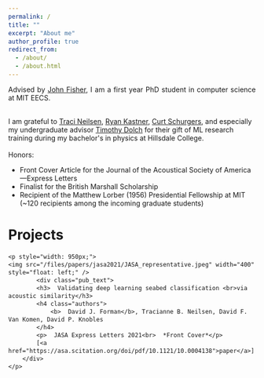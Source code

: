 ```yaml
---
permalink: /
title: ""
excerpt: "About me"
author_profile: true
redirect_from: 
  - /about/
  - /about.html
---
```


<div class="intro">
<p align="justify">
Advised by 
<a href="https://www.csail.mit.edu/person/john-fisher">John Fisher</a>, I am a first year PhD student in computer science at MIT EECS.<br><br>

I am grateful to
 <a href="https://physics.byu.edu/department/directory/neilsent">Traci Neilsen</a>,
 <a href="http://kastner.ucsd.edu/ryan/">Ryan Kastner</a>,
 <a href="https://jacobsschool.ucsd.edu/cosmos/curt-schurgers">Curt Schurgers</a>, and especially my undergraduate advisor
 <a href="https://www.hillsdale.edu/faculty/timothy-dolch/">Timothy Dolch</a>
for their gift of ML research training during my bachelor's in physics at Hillsdale College.
<br><br>
Honors:
<ul>
  <li>Front Cover Article for the Journal of the Acoustical Society of America—Express Letters</li>
  <li>Finalist for the British Marshall Scholarship</li>
  <li>Recipient of the Matthew Lorber (1956) Presidential Fellowship at MIT<br>(~120 recipients among the incoming graduate students)</li>
</ul>
</p>
</div>

<div><h1>Projects</h1></div>
<div id="projects">
<!-- 	<article>
		<a class="pub_image"><img src="/files/papers/jasa2021/JASA_representative.jpeg" width="400"></a>
		<div class="pub_text">
			<h3>Validating deep learning seabed classification <br>via acoustic similarity</h3>
		    <h4 class="authors"> 
			    <strong>David J. Forman</strong>, Tracianne B. Neilsen, David F. Van Komen, David P. Knobles
			</h4>
            <p>JASA Express Letters 2021<br>*Front Cover*</p>
			[<a href="https://asa.scitation.org/doi/pdf/10.1121/10.0004138">paper</a>]
		</div>
	</article> -->
	
	<p style="width: 950px;">
	<img src="/files/papers/jasa2021/JASA_representative.jpeg" width="400" style="float: left;" />
			<div class="pub_text">
			<h3>  Validating deep learning seabed classification <br>via acoustic similarity</h3>
		    <h4 class="authors"> 
			    <b>  David J. Forman</b>, Tracianne B. Neilsen, David F. Van Komen, David P. Knobles
			</h4>
            <p>  JASA Express Letters 2021<br>  *Front Cover*</p>
			[<a href="https://asa.scitation.org/doi/pdf/10.1121/10.0004138">paper</a>]
		</div>
	</p> 

</div>
